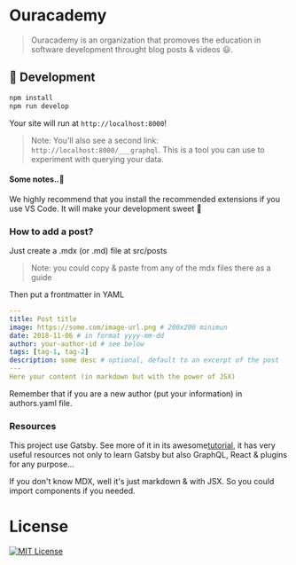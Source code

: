 # Ouracademy

> Ouracademy is an organization that promoves the education in software development throught blog posts & videos 😃.

## 🚀 Development

```bash
npm install
npm run develop
```

Your site will run at `http://localhost:8000`!

> Note: You'll also see a second link: `http://localhost:8000/___graphql`. This is a tool you can use to experiment with querying your data.

#### Some notes..🧐

We highly recommend that you install the recommended extensions if you use VS Code. It will make your development sweet 🍰

### How to add a post?

Just create a .mdx (or .md) file at src/posts

> Note: you could copy & paste from any of the mdx files there as a guide

Then put a frontmatter in YAML

```yaml
---
title: Post title
image: https://some.com/image-url.png # 200x200 minimun
date: 2018-11-06 # in format yyyy-mm-dd
author: your-author-id # see below
tags: [tag-1, tag-2]
description: some desc # optional, default to an excerpt of the post
---
Here your content (in markdown but with the power of JSX)
```

Remember that if you are a new author (put your information) in authors.yaml file.

### Resources

This project use Gatsby. See more of it in its awesome[tutorial](https://www.gatsbyjs.org/tutorial/part-five/#introducing-graphiql), it has very useful resources not only to learn Gatsby but also GraphQL, React & plugins for any purpose...

If you don't know MDX, well it's just markdown & with JSX. So you could import components if you needed.

# License

[![MIT License](https://img.shields.io/badge/license-MIT-blue.svg?style=flat)](/LICENSE)
